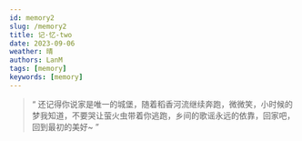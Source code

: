 ```yaml
---
id: memory2
slug: /memory2
title: 记·忆-two
date: 2023-09-06
weather: 晴
authors: LanM
tags: [memory]
keywords: [memory]
---
```


> “ 还记得你说家是唯一的城堡，随着稻香河流继续奔跑，微微笑，小时候的梦我知道，不要哭让萤火虫带着你逃跑，乡间的歌谣永远的依靠，回家吧，回到最初的美好~ ”
